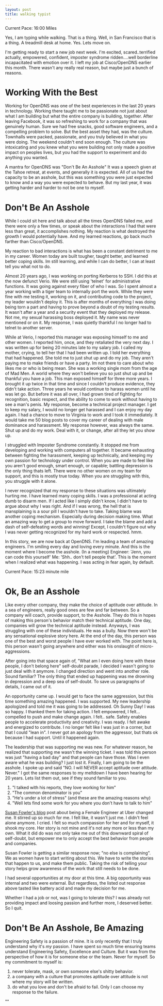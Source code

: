 ```yaml
---
layout: post
title: walking typist
---
```


Current Pace: 16:00 Miles

Yes, I am typing while walking. That is a thing. Well, in San Francisco that is a thing. A treadmill desk at home. Yes. Lets move on.

I'm getting ready to start a new job next week. I'm excited, scared..terrified actually, empowered, confident, imposter syndrome ridden....well borderline incapacitated with emotion over it. I left my job at Cisco/OpenDNS earlier this month. There wasn't any really real reason, but maybe just a bunch of reasons.

Working With the Best
===
Working for OpenDNS was one of the best experiences in the last 20 years in technology. Working there taught me to be passionate not just about what I am building but what the entire company is building, together. After leaving Facebook, it was so refreshing to work for a company that was genuinely human. Sure we had free snacks, good software engineers, and a compelling problem to solve. But the best asset they had, was the culture. Townhalls were packed, passionate, and you truly believed in what you were doing. The weekend couldn't end soon enough. The culture was intoxicating and you knew what you were building not only made a positive impact on peoples lives, but you had the support to experiment and do anything you wanted.

A mantra for OpenDNS was "Don't Be An Asshole" It was a speech given at the Tahoe retreat, at events, and generally it is expected. All of us had the capacity to be an asshole, but this was something you were just expected to know and a way you were expected to behave. But my last year, it was getting harder and harder to not be one to myself.

Don't Be An Asshole
===
While I could sit here and talk about all the times OpenDNS failed me, and there were only a few times, or speak about the interactions I had that were less than great, it accomplishes nothing. My reaction is what destroyed the growth I would potentially have. And my learned reactions, go back much farther than Cisco/OpenDNS.

My reaction to bad interactions is what has been a constant detriment to me in my career. Women today are built tougher, taught better, and learned better coping skills. Im still learning, and while I can do better, I can at least tell you what not to do.

Almost 20 years ago, I was working on porting Kerberos to SSH. I did this at the now defunct Verio. We were still using 'telnet' for administrative functions. It was going against every fiber of who I was. So I spent almost a year working with a tiger team to internally port the work. While they were fine with me testing it, working on it, and contributing code to the project, my leader wouldn't deploy it. This is after months of everything I was doing being torn a part and having to prove beyond a doubt of my testing results. It wasn't after a year and a security event that they deployed my release. Not me, my sexual harassing boss deployed it. My name was never mentioned or on it. My response, I was quietly thankful I no longer had to telnet to another server.

While at Verio, I reported this manager was exposing himself to me and other women. I reported him, once, and they retaliated the very next day.  I was written up for being 20 minutes late to my salary job.  I called my mother, crying, to tell her that I had been written up. I told her everything that had happened. She told me to just shut up and do my job. They aren't paying me to make friends or have a party. Im not there to care about who likes me or who is being mean. She was a working single mom from the age of Mad Men. A world where they won't believe you so just shut up and be thankful you have a job. This man exposed himself for three more years. I brought it up twice in that time and since I couldn't produce evidence, they didn't take action. Three years he would continue to harass women until he was let go. But before it was all over, I had grown tired of fighting for recognition, basic respect, and the ability to come to work without having to see a man's penis. My response, become a technical project manager. I get to keep my salary, I would no longer get harassed and I can enjoy my day again. I had a chance to move to Virginia to work and I took it immediately. It would take me 50 blog posts to cover my career of dealing with male dominance and harassment. My response however, was always the same. Shut up and do my work. Deal with it, or change, after all they let you show up.

I struggled with Imposter Syndrome constantly. It stopped me from developing and working with computers all together. It became exhausting between fighting the harassment, keeping up technically, and keeping my own passion for technology under control. When you are made to feel like you aren't good enough, smart enough, or capable; battling depression is the only thing thats left. There were no other women on my team for support, and this is mostly true today. When you are struggling with this, you struggle with it alone.

I never recognized that my response to these situations was ultimately hurting me. I have learned many coping skills. I was a professional at acting dumb to disarm men. If I acted like I simply didn't know, I didn't have to argue about why I was right. And if I was wrong, the hell that is mansplaining is a sour pill I wouldn't have to take. Taking blame was another coping mechanism. Especially during decision making time. What an amazing way to get a group to move forward. I take the blame and add a dash of self-defeating words and winning! Except, I couldn't figure out why I was never getting recognized for my hard work or respected. hmm.

In this story, we are now back at OpenDNS. I'm leading a team of amazing engineers. I'm smiling every day and loving every minute. And this is the moment where I become the asshole. (In a meeting) Engineer: 'Jenn, you can code this yourself' Me: 'Shh.. don't tell people that'.  This is the moment when I realized what was happening. I was acting in fear again, by default.

Current Pace: 15:23 minute mile

Ok, Be an Asshole
===
Like every other company, they make the choice of aptitude over attitude. In a sea of engineers, really good ones are few and far between. So a company will coach, provide support, to the Asshole. They do this in hopes of making this person's behavior match their technical aptitude. One day, companies will grow the technical aptitude instead. Anyways, I was struggling with one of these individuals. He was a bully. Now there won't be any sensational explosive story here. At the end of the day, this person was one of the best and worst people I have ever worked with. The point here is, this person wasn't going anywhere and either was his onslaught of micro-aggressions.

After going into that space again of, "What am I even doing here with these people, I don't belong here" self-doubt parade, I decided I wasn't going to just deal with it anymore. I changed direction and went into another role. Sound familiar? The only thing that ended up happening was me drowning in depression and a deep sea of self-doubt. To save us paragraphs of details, I came out of it.

An opportunity came up. I would get to face the same aggression, but this time something amazing happened. I was supported. My new leadership apologized and told me it was going to be addressed. Oh Sunny Day! I was so happy. I thanked them for taking action. I felt empowered, I felt... compelled to push and make change again. I felt.. safe. Safety enables people to accelerate productivity and creativity. I was ready. I felt awake and energized to contribute. I no longer felt like I was just in a corner, but that I could "lean in". I never got an apology from the aggressor, but thats ok because I had support. Until it happened again.

The leadership that was supporting me was new. For whatever reason, he realized that supporting me wasn't the winning ticket. I was told this person was just "having a bad day" and that people can have those. Was I even aware what he was building? I just lost it. Finally, I am going to be the asshole. I spoke up and said "NO. I will NEVER accept aptitude over attitude. Never." I got the same responses to my meltdown I have been hearing for 20 years. Lets list them out, see if they sound familiar to you.

1. "I talked with his reports, they love working for him"
2. "The common denominator is you"
3. "He's under a lot of stress" (and these are the amazing reasons why)
4. "Well lets find some work for you where you don't have to talk to him"

[Susan Fowler's blog](https://www.susanjfowler.com/blog/2017/2/19/reflecting-on-one-very-strange-year-at-uber) post about being a Female Engineer at Uber changed me. It stirred up so much for me. I felt like, it wasn't just me. I didn't feel alone anymore. I cried. I felt so much compassion for her and for myself, it shook my core. Her story is not mine and it's not any more or less than my own. What it did do was not only take me out of this downward spiral of self-doubt, but empower me to only accept the best behavior from people and companies.

Susan Fowler is getting a similar response now; "no else is complaining". We as women have to start writing about this. We have to write the stories that happen to us, and make them public. Taking the risk of telling your story helps grow awareness of the work that still needs to be done.

I had several opportunities at my door at this time. A big opportunity was internal and two were external. But regardless, the listed out response above tasted like battery acid and made my decision for me.

Whether I had a job or not, was I going to tolerate this? I was already not providing impact and loosing passion and further more, I deserved better. So I quit.

Don't Be An Asshole, Be Amazing
===

Engineering Safety is a passion of mine. It is only recently that I truly understand why it's *my* passion. I have spent so much time ensuring teams understand Engineering Safety, Excellence and Culture. But it was from the perspective of how it is for someone else or the team. Never for myself. So my commitment to myself is:

 1. never tolerate, mask, or own someone else's shitty behavior.
 2. a company with a culture that promotes aptitude over attitude is not where my story will be written.
 3. do what you love and don't be afraid to fail. Only I can choose my response to the failure.


""
